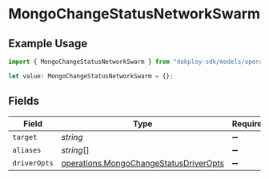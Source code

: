 # MongoChangeStatusNetworkSwarm

## Example Usage

```typescript
import { MongoChangeStatusNetworkSwarm } from "dokploy-sdk/models/operations";

let value: MongoChangeStatusNetworkSwarm = {};
```

## Fields

| Field                                                                                            | Type                                                                                             | Required                                                                                         | Description                                                                                      |
| ------------------------------------------------------------------------------------------------ | ------------------------------------------------------------------------------------------------ | ------------------------------------------------------------------------------------------------ | ------------------------------------------------------------------------------------------------ |
| `target`                                                                                         | *string*                                                                                         | :heavy_minus_sign:                                                                               | N/A                                                                                              |
| `aliases`                                                                                        | *string*[]                                                                                       | :heavy_minus_sign:                                                                               | N/A                                                                                              |
| `driverOpts`                                                                                     | [operations.MongoChangeStatusDriverOpts](../../models/operations/mongochangestatusdriveropts.md) | :heavy_minus_sign:                                                                               | N/A                                                                                              |